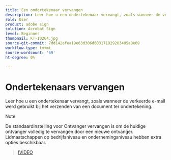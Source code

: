 ```yaml
---
title: Een ondertekenaar vervangen
description: Leer hoe u een ondertekenaar vervangt, zoals wanneer de verkeerde e-mail werd gebruikt bij het verzenden van een document ter ondertekening
role: User
product: adobe sign
solution: Acrobat Sign
level: Beginner
thumbnail: KT-10264.jpg
source-git-commit: 7dd142efea19e63d306d603171929283485a8e69
workflow-type: tm+mt
source-wordcount: '69'
ht-degree: 0%

---
```


# Ondertekenaars vervangen

Leer hoe u een ondertekenaar vervangt, zoals wanneer de verkeerde e-mail werd gebruikt bij het verzenden van een document ter ondertekening.

>[!NOTE]
>
>De standaardinstelling voor Ontvanger vervangen is om de huidige ontvanger volledig te vervangen door een nieuwe ontvanger. Lidmaatschappen op bedrijfsniveau en ondernemingsniveau hebben extra opties beschikbaar.

>[!VIDEO](https://video.tv.adobe.com/v/342340?hidetitle=true)